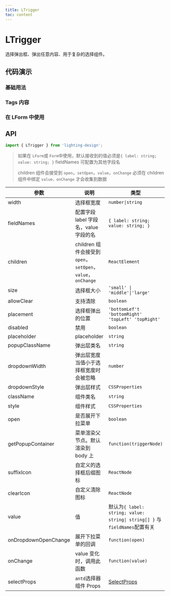 ```yaml
---
title: LTrigger
toc: content
---
```


# LTrigger

选择弹出框、弹出任意内容、用于复杂的选择组件。

## 代码演示

### 基础用法

<code src='./demos/Demo1.tsx'></code>

### Tags 内容

<code src='./demos/Demo3.tsx' ></code>

### 在 LForm 中使用

<code src='./demos/Demo2.tsx' ></code>

## API

```ts
import { LTrigger } from 'lighting-design';
```

> 如果在 `LForm`或 `Form`中使用，默认接收到的值必须是`{ label: string; value: string; }` fieldNames 可配置为其他字段名
>
> children 组件会接受到 `open`，`setOpen`，`value`，`onChange` 必须在 children 组件中绑定 `value，onChange` 才会收集到数据

| 参数                 | 说明                                                         | 类型                                                                       | 默认值                               |
| -------------------- | ------------------------------------------------------------ | -------------------------------------------------------------------------- | ------------------------------------ |
| width                | 选择框宽度                                                   | `number\|string`                                                           | `250`                                |
| fieldNames           | 配置字段 label 字段名，value 字段的名                        | `{ label: string; value: string; }`                                        | `{ label: 'label',value: 'value' } ` |
| children             | children 组件会接受到 `open`，`setOpen`，`value`，`onChange` | `ReactElement`                                                             | `-`                                  |
| size                 | 选择框大小                                                   | `'small' \| 'middle'\|'large'`                                             | `'middle'`                           |
| allowClear           | 支持清除                                                     | `boolean`                                                                  | `true`                               |
| placement            | 选择框弹出的位置                                             | `'bottomLef't 'bottomRight' 'topLeft' 'topRight'`                          | `'bottomLeft'`                       |
| disabled             | 禁用                                                         | `boolean`                                                                  | `false`                              |
| placeholder          | placeholder                                                  | `string`                                                                   | `'请选择'`                           |
| popupClassName       | 弹出层类名                                                   | `string`                                                                   | `-`                                  |
| dropdownWidth        | 弹出层宽度 当值小于选择框宽度时会被忽略                      | `number`                                                                   | `500`                                |
| dropdownStyle        | 弹出层样式                                                   | `CSSProperties`                                                            | `-`                                  |
| className            | 组件类名                                                     | `string`                                                                   | `-`                                  |
| style                | 组件样式                                                     | `CSSProperties`                                                            | `-`                                  |
| open                 | 是否展开下拉菜单                                             | `boolean`                                                                  | `-`                                  |
| getPopupContainer    | 菜单渲染父节点。默认渲染到 body 上                           | `function(triggerNode)`                                                    | `() => document.body `               |
| suffixIcon           | 自定义的选择框后缀图标                                       | `ReactNode`                                                                | `-`                                  |
| clearIcon            | 自定义清除图标                                               | `ReactNode`                                                                | `-`                                  |
| value                | 值                                                           | 默认为`{ label: string; value: string\| string[] }` 与`fieldNames`配置有关 | `-`                                  |
| onDropdownOpenChange | 展开下拉菜单的回调                                           | `function(open) `                                                          | `-`                                  |
| onChange             | value 变化时，调用此函数                                     | `function(value) `                                                         | `-`                                  |
| selectProps          | `antd`选择器组件 Props                                       | [SelectProps](https://ant.design/components/select-cn#api)                 | `-`                                  |
